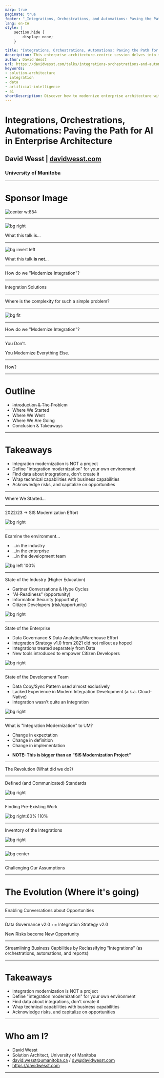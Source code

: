 ```yaml
---
marp: true
paginate: true
footer: "_Integrations, Orchestrations, and Automations: Paving the Path for AI in Enterprise Architecture_"
lang: en-CA
style: |
    section.hide {
        display: none;
    }

title: "Integrations, Orchestrations, Automations: Paving the Path for AI in Enterprise Architecture"
description: This enterprise architecture-centric session delves into the evolving integration landscape within today's market, emphasizing the strategic necessity of distinguishing between integrations, orchestrations, and automations. The presentation argues for the development of a robust foundation that supports data and digital governance, which is critical for managing these three integration types effectively. This foundational strategy not only streamlines current processes but also sets the stage for leveraging Artificial Intelligence technologies. Attendees will explore how to build and implement integration strategies that not only meet current needs but also anticipate future technological advancements and business requirements. The session provides actionable insights into creating a cohesive framework that facilitates both immediate improvements and long-term innovation.
author: David Wesst
url: https://davidwesst.com/talks/integrations-orchestrations-and-automations/
keywords:
- solution-architecture
- integration
- data
- artificial-intelligence
- ai
shortDescription: Discover how to modernize enterprise architecture with a strategic blueprint that integrates AI. Learn the essentials of integration, orchestration, and automation, and establish governance to unlock AI’s potential in your business. Perfect for professionals aiming to upgrade their strategies.
---
```


<!-- 
  [5 min] / 1:00pm
  Start -> 0:00:00
  End -> 0:05:00
-->

# Integrations, Orchestrations, Automations: Paving the Path for AI in Enterprise Architecture

## David Wesst | [davidwesst.com](https://davidwesst.com)
### University of Manitoba

---

<!--
_paginate: skil
_footer: ""
-->

<style>
img[alt~="center"] {
  display: block;
  margin: 0 auto;
}
</style>

# Sponsor Image

![center w:854](./images/sponsors-prdc24wpg.png)

---

![bg right](./images/thumbs-up-emoji.webp)

What this talk is...

<!-- 
- Strategic EA talk
- Governance, Standards, Culture Change, etc...
-->

---

![bg invert left](./images/thumbs-down-emoji.webp)

What this talk **is not**...

<!-- 
- Not Technical Nature
- No Implementations
- No Code
- Recommend the Blazor or Perf Testing Talk for the more technical users in the crowd
-->

---

How do we "Modernize Integration"?

<!--

[5 min]
Start -> 0:05:00
End -> 0:10:00

What is an "Integration"?
- Simple on the surface
- Real Question: How do we solve integration?
- So simple, we've all been solving it for 40+ years at this point

-->

---

Integration Solutions

<!--

Integration Solutions
- Biztalk
- ESB
- WebAPIs
- Point-to-Point

-->

---

Where is the complexity for such a simple problem?

<!--
Where is the complexity in integration?
- Not the 1-to-1 integration
- It's in the n-to-n integrations you need to support
- The chaos of the ecosystem where integrations live
-->

---

![bg fit](./images/funeral-headline.png)

<!--
UM Story for integration
- Quick self-introduction
- Application team focused on integration in 2007, since mainframe funeral Amhdahl
- Starting with ERP Portfolio (SIS, Finance, HR) a popular integration target
- As demand increased, so did our scope
-->

---

How do we "Modernize Integration"?

---

You Don't.

You Modernize Everything Else.

<!-- 
This talk is the journey the UM is on to modernize integration, and give you some ideas on how you can start your own modernization journey too.
-->

---

How?

<!--
Everything else is too big to be a project, so what do you do then?
-->

---

# Outline

- ~~Introduction & The Problem~~
- Where We Started
- Where We Went
- Where We Are Going
- Conclusion & Takeaways

<!--

- Introduction & The Problem
  - How do you solve integration? 

- The Landscape (Where we started)
  - 2-ish years ago with SIS modernization
  - Goal: How big is this big problem?
  - Environment around Industry 
    - Gartner Hype Cycles, Low-Code Application  
  - Environment around UM
    - Data Goverance and Data Warehouse
    - Competing/Parallel Interests
  - Environment inside UM Integration
    - Point-To-Point, On-Prem Database focused
    - Result was Integraiton Strategy v1.0 (in 2019)
  - Understanding the Problem by Framing It through a modernization lens
    - What does it mean to modernize our integrations?
    - Asked, what is an integration to the UM?
      - Technical staff saw it as point to point
      - Deverse sets of technologies used for the same pattern (JS, Python, Shell, PLSQL)
      - Pattern was mostly data-copy / data-sync
      - Always adding, never reusing
      - Also found an integration definition wasn't necessarily the same
      - On-prem expecations with a SaaS-focused future
    - Asked Gartner, what integration modernization was
      - Story had changed since 2019
      - No more, one platform to rule them all, rather know the platforms you have and the integrations you have
        - Lower bar for success
        - Also focusd on data cataloguing and governance over tools and patterns
  - Takeaway
    - Understand your environment and frame your problem
      - Goal is to know how big is "big"
    - Challenge your own assumptions and verify the "facts", time changes all things
    - Identify opportunities outside of your scope (integration goes beyond project scope ceiling)

- The Revolution (What we did)
  - Defined Communication Modernization Standards 
    - SaaS-Safe Integration and Extension
      - This means, it needs to be SaaS-Ready (business capability)
      - Architecture Exceptions if you can't (not a bad thing)
    - Source Control Standard
    - Scriptable Deployment Standard
    - Customziation is Bad (Principle accepted by business)
  - Re-inventory the integrations (PowerBI & Microsoft List)
    - Define the use case: Integration, Orchestration, Automation, and Reports
    - Define the "human dependent" ones
    - Define the "owner", who shold never be a technologist (IT exec for IT integrations)
      - Understand the business capabilities
    - Calculate "Technical Debt" (Gartner)
  - Challenged our own assumptions
    - Found many new integration, and many old ones that were retired
    - Integrations weren't integrations
    - Found that it was a tangled mess
    - THAT IS NOT A BAD THING
  - Removed integrations by rehoming them to new toolsets owned by functional team
    - Workflows
  - Takeaway
    - Find data, don't create it
    - Challenge all your own assumptions and expect resistance
    - Standardize what you have
    - Define your technical debt
    - Wrap your technology problems in business capabilities and use that vocabulary

- The Revolution (Where is it going?)
  - Used the data to converse about opportunities
    - Data governance v2.0 = Integration Strategy v2.0
    - Product retirement: ODS (genuine concern for Uni, beyond just ERP portfolio)
    - Result was good!
  - Need more data
    - Business process value per integration
    - Data footprint (what data is being used)
  - Takeaway
    - Find data, don't create it
    - Plan to share your findings, expect nay-sayers ,frame it as a living document
    - Reach outside your scope and build bridges with facts, not ideas

  - Modernization effort ot
  - Orchestration
  - Automation
  - Foundation Rooted in "AI" (i.e. Data and Metadata)
  - Measuring Technical Debt
  - Reliquishment of Control
- Our Reality (Where we are going)
  - Cohesive Framework
  - Governance without Governance
  - Capability, Risk, and Delivery Above All Else
  - Integration Strategy v2.0
- Conclusion, The Solution, and The Takeaway

-->

---

# Takeaways

* Integration modernization is NOT a project
* Define "integration modernization" for your own environment
* Find data about integrations, don't create it
* Wrap technical capabilities with business capabilities
* Acknowledge risks, and capitalize on opportunities

<!--
* Integration modernization is NOT a project
* Define "integration modernization" for your own environment
* Find data about integrations, don't create it
* Wrap technical capabilities with business capabilities
* Acknowledge risks, and capitalize on opportunities
-->

---

Where We Started...

<!--
  [15 min]
  Start -> 0:10:00
  End -> 0:25:00

- The Landscape (Where we started)
  - 2-ish years ago with SIS modernization
    - The problem is what is "integration modernization"?
    - What are the risks and what are the opportunities?
  - Environment around Industry 
    - Gartner Hype Cycles unchanged
    - Gartner recommendation somewhat changed (different perspective)
    - AI-Readiness (opportunity)
    - Security (opportunity)
    - Citizen Developers (risk/opportunity)
  - Environment around UM
    - Data Goverance effort with Data Warehouse (opportunity)
    - Data Catalogue reviewed by executive peers (recommendations, not requirements)
    - Integration expectations assumed "on-prem performance"
  - Environment inside UM Integration
    - Result was Integraiton Strategy v1.0 (in 2021)
    - Point-To-Point, On-Prem focused
      - Resistance to understand other options (i.e. WebAPIs, unless they had to)
    - Data Copy/Sync Pattern 95%
    - Integration wasn't quite an integration
  - What is integration modernization to the UM?
    - Change in definition 
    - Change in implementation
    - Change in expectation
  - Takeaway
    - Understand your environment and frame your problem
      - What is integration modernization to your devs, your executives, to your industry?
    - Result should identify both opportunities and risks that go beyond your project scope
-->

---

2022/23 -> SIS Modernization Effort

![bg right](./images/stoneage-to-spaceage.webp)

<!--
- Vendor decides to update solution from database-driven to cloud-native in one major update
- 2ish years ago with SIS modernization, with a phase 3
- Problem: What is "integration modernization" for the SIS?
- What are the risks we face, and opportunities we can leverage?
-->

---

Examine the environment...

* ...in the industry
* ...in the enterprise
* ...in the development team

![bg left 100%](./images/team-enterprise-industry.webp)

---

State of the Industry (Higher Education)

* Gartner Conversations & Hype Cycles
* "AI-Readiness" (opportunity)
* Information Security (opportnity)
* Citizen Developers (risk/opportunity)

![bg right](./images/new-products_ai-ready_infosec_citizen-developers.webp)

<!--
Context: Gartner and Assumptions from
Environment around Industry 
  - Gartner Hype Cycles unchanged
  - Gartner recommendation somewhat changed (different perspective)
  - AI-Readiness (opportunity)
  - Security (opportunity)
  - Citizen Developer (Risk)
-->

---

State of the Enterprise

* Data Governance & Data Analytics/Warehouse Effort
* Integration Strategy v1.0 from 2021 did not rollout as hoped
* Integrations treated separately from Data
* New tools introduced to empower Citizen Developers

![bg right](./images/enterprise.webp)

<!-- 
Ellucian Workflow, M365, and interest in LCAP
-->

---

State of the Development Team

* Data Copy/Sync Pattern used almost exclusively
* Lacked Experience in Modern Integration Development (a.k.a. Cloud-Native)
* Integration wasn't quite an Integration

![bg right](./images/development-team.webp)

---

What is "Integration Modernization" to UM?

- Change in expectation
- Change in definition
- Change in implementation

* **NOTE: This is bigger than an "SIS Modernization Project"**

<!--
Not a technical change in the list.
-->

---

The Revolution (What did we do?)

<!--
  [15 min]
  Start -> 0:25:00
  End -> 0:40:00

- The Evolution (What we did)
  - Defined Communication Modernization Standards 
    - Customziation is Bad (Principle accepted by business) / Cloud is good
      - Project Pillar
    - SaaS-Safe Integration and Extension
      - This means, it needs to be SaaS-Ready (business capability)
      - Architecture Exceptions if you can't (not a bad thing)
    - Source Control Standard
    - Scriptable Deployment Standard
  - Re-inventory the integrations (PowerBI & Microsoft List)
    - Define the use case: Integration, Orchestration, Automation, and Reports
    - Define the "human dependent" ones
    - Define the "owner", who shold never be a technologist (IT exec for IT integrations)
      - Understand the business capabilities and risks with them
    - Calculate "Technical Debt" (Gartner)
  - Challenged our own assumptions
    - Found many new integration, and many old ones that were retired
    - Integrations weren't integrations
    - Found that it was a tangled mess
    - THAT IS NOT A BAD THING
  - Removed integrations by rehoming them to new toolsets owned by functional team
    - Workflows
  - Takeaway
    - Find data, don't create it
    - Challenge all your own assumptions and expect resistance
    - Standardize what you have
    - Define your technical debt
    - Wrap your technology problems in business capabilities and use that vocabulary
    - Challenge your own assumptions and verify the "facts", time changes all things
-->

---

Defined (and Communicated) Standards

![bg right](./images/ist-book-of-standards.png)

<!--
  - Change in implementation

  - Defined Communication Modernization Standards 
    - Customziation is Bad (Principle accepted by business) / Cloud is good
      - Project Pillar
    - SaaS-Safe Integration and Extension
      - This means, it needs to be SaaS-Ready (business capability)
      - Architecture Exceptions if you can't (not a bad thing)
    - Source Control Standard
    - Scriptable Deployment Standard
-->

---

Finding Pre-Existing Work

![bg right:60% 110%](./images/integration-strategy.png)

<!--
- Change in Definition

- Data Warehouse & Data Governance Synergies
- Review of Integration Strategy v1.0
-->

---

Inventory of the Integrations

![bg right](./images/integration-catalogue.png)

<!--
- Change in expectation and definition

- Re-inventory the integrations (PowerBI & Microsoft List)
  - Define the use case: Integration, Orchestration, Automation, and Reports
  - Define the "human dependent" ones
  - Define the "owner", who shold never be a technologist (IT exec for IT integrations)
    - Understand the business capabilities and risks with them
  - Calculate "Technical Debt" (Gartner)
  - Living Document
  - Find Data, Don't Make it
  - Start with what you have
-->

---

<!-- 
_paginate: false
_footer: ""
-->

![bg center](./images/powerbi-screen.png)

<!--
Start with what you have
-->

---

Challenging Our Assumptions

<!--
  - Challenged our own assumptions @ UM
    - Found many new integration, and many old ones that were retired
    - Integrations weren't integrations
    - Found that it was a tangled mess
    - THAT IS NOT A BAD THING
-->

---

# The Evolution (Where it's going)

<!--
  [10 min]
  Start -> 0:40:00
  End -> 0:50:00

- The Evolution (Where is it going?)
  - Used the data to converse about opportunities
    - Data governance v2.0 = Integration Strategy v2.0
    - Product retirement: ODS (genuine concern for Uni, beyond just ERP portfolio)
    - Result was good!
  - Need more data
    - Business process value per integration
    - Data footprint (what data is being used)
  - Takeaway
    - Find data, don't create it
    - Plan to share your findings, expect nay-sayers ,frame it as a living document
    - Reach outside your scope and build bridges with facts, not ideas
-->

---

Enabling Conversations about Opportunities

<!--
Change in expectation
-->

---

Data Governance v2.0 += Integration Strategy v2.0

<!--
Change in definition
-->

New Risks become New Opportunity

<!--
Change in implementation

ODS Retirement
-->

---

Streamlining Business Capbilities by Reclassifying "Integrations" (as orchestrations, automations, and reports)

<!--
Change in implementation

- Capability moved with business team
- New Workflow Tool(s) / LCAP / Power Automate
-->

---

# Takeaways

* Integration modernization is NOT a project
* Define "integration modernization" for your own environment
* Find data about integrations, don't create it
* Wrap technical capabilities with business capabilities
* Acknowledge risks, and capitalize on opportunities

---

# Who am I?

- David Wesst
- Solution Architect, University of Manitoba
- david.wesst@umanitoba.ca / dw@davidwesst.com
- https://davidwesst.com

---
